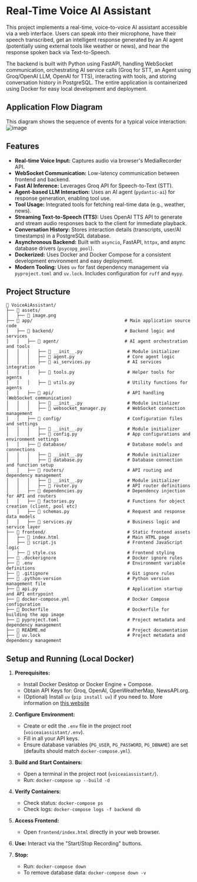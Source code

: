 # Real-Time Voice AI Assistant

This project implements a real-time, voice-to-voice AI assistant accessible via a web interface. Users can speak into their microphone, have their speech transcribed, get an intelligent response generated by an AI agent (potentially using external tools like weather or news), and hear the response spoken back via Text-to-Speech.

The backend is built with Python using FastAPI, handling WebSocket communication, orchestrating AI service calls (Groq for STT, an Agent using Groq/OpenAI LLM, OpenAI for TTS), interacting with tools, and storing conversation history in PostgreSQL. The entire application is containerized using Docker for easy local development and deployment.

## Application Flow Diagram

This diagram shows the sequence of events for a typical voice interaction:
![image](https://github.com/user-attachments/assets/195a0c1e-59e2-4c0f-a973-b8d645f4bbfc)

## Features

* **Real-time Voice Input:** Captures audio via browser's MediaRecorder API.
* **WebSocket Communication:** Low-latency communication between frontend and backend.
* **Fast AI Inference:** Leverages Groq API for Speech-to-Text (STT).
* **Agent-based LLM Interaction:** Uses an AI agent (`pydantic-ai`) for response generation, enabling tool use.
* **Tool Usage:** Integrated tools for fetching real-time data (e.g., weather, news).
* **Streaming Text-to-Speech (TTS):** Uses OpenAI TTS API to generate and stream audio responses back to the client for immediate playback.
* **Conversation History:** Stores interaction details (transcripts, user/AI timestamps) in a PostgreSQL database.
* **Asynchronous Backend:** Built with `asyncio`, FastAPI, `httpx`, and async database drivers (`psycopg_pool`).
* **Dockerized:** Uses Docker and Docker Compose for a consistent development environment and easy deployment.
* **Modern Tooling:** Uses `uv` for fast dependency management via `pyproject.toml` and `uv.lock`. Includes configuration for `ruff` and `mypy`.

## Project Structure

```text
📁 VoiceAiAssistant/
├── 📁 assets/
│   ├── 📝 image.png 
├── 📁 app/                                   # Main application source code
│   ├── 📁 backend/                           # Backend logic and services
│   │   ├── 📁 agent/                         # AI agent orchestration and tools
│   │   │   ├── 📝 __init__.py                 # Module initializer
│   │   │   ├── 📝 agent.py                    # Core agent logic
│   │   │   ├── 📝 ai_services.py              # AI services integration
│   │   │   ├── 📝 tools.py                    # Helper tools for agents
│   │   │   ├── 📝 utils.py                    # Utility functions for agents
│   │   ├── 📁 api/                            # API handling (WebSocket communication)
│   │   │   ├── 📝 __init__.py                 # Module initializer
│   │   │   ├── 📝 websocket_manager.py        # WebSocket connection management
│   │   ├── 📁 config/                         # Configuration files and settings
│   │   │   ├── 📝 __init__.py                 # Module initializer
│   │   │   ├── 📝 config.py                   # App configurations and environment settings
│   │   ├── 📁 database/                       # Database models and connections
│   │   │   ├── 📝 __init__.py                 # Module initializer
│   │   │   ├── 📝 database.py                 # Database connection and function setup
│   │   ├── 📁 routers/                        # API routing and dependency management
│   │   │   ├── 📝 __init__.py                 # Module initializer
│   │   │   ├── 📝 router.py                   # API router definitions
│   │   ├── 📝 dependencies.py                 # Dependency injection for API and routers
│   │   ├── 📝 factories.py                    # Functions for object creation (client, pool etc)
│   │   ├── 📝 schemas.py                      # Request and response data models
│   │   ├── 📝 services.py                     # Business logic and service layer
├── 📁 frontend/                               # Static frontend assets
│   ├── 📝 index.html                          # Main HTML page
│   ├── 📝 script.js                           # Frontend JavaScript logic
│   ├── 📝 style.css                           # Frontend styling
├── 📝 .dockerignore                           # Docker ignore rules
├── 📝 .env                                    # Environment variable definitions
├── 📝 .gitignore                              # Git ignore rules
├── 📝 .python-version                         # Python version management file
├── 📝 api.py                                  # Application startup and API entrypoint
├── 📝 docker-compose.yml                      # Docker Compose configuration
├── 📝 Dockerfile                              # Dockerfile for building the app image
├── 📝 pyproject.toml                          # Project metadata and dependency management
├── 📝 README.md                               # Project documentation
├── 📝 uv.lock                                 # Project metadata and dependency management
```

## Setup and Running (Local Docker)

1.  **Prerequisites:**
    * Install Docker Desktop or Docker Engine + Compose.
    * Obtain API Keys for: Groq, OpenAI, OpenWeatherMap, NewsAPI.org.
    * (Optional) Install `uv` (`pip install uv`) if you need to. More information on [this website](https://docs.astral.sh/uv/getting-started/installation/)
    
2.  **Configure Environment:**
    * Create or edit the `.env` file in the project root (`voiceaiassistant/.env`).
    * Fill in all your API keys.
    * Ensure database variables (`PG_USER`, `PG_PASSWORD`, `PG_DBNAME`) are set (defaults should match `docker-compose.yml`).


3.  **Build and Start Containers:**
    * Open a terminal in the project root (`voiceaiassistant/`).
    * Run: `docker-compose up --build -d`

4.  **Verify Containers:**
    * Check status: `docker-compose ps`
    * Check logs: `docker-compose logs -f backend db`

5.  **Access Frontend:**
    * Open `frontend/index.html` directly in your web browser.

6.  **Use:** Interact via the "Start/Stop Recording" buttons.

7.  **Stop:**
    * Run: `docker-compose down`
    * To remove database data: `docker-compose down -v`



